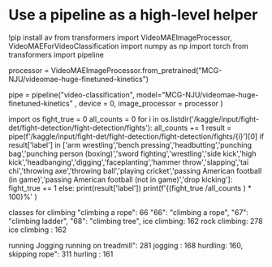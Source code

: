 # Use a pipeline as a high-level helper
!pip install av
from transformers import VideoMAEImageProcessor, VideoMAEForVideoClassification
import numpy as np
import torch
from transformers import pipeline

processor = VideoMAEImageProcessor.from_pretrained("MCG-NJU/videomae-huge-finetuned-kinetics")


pipe = pipeline("video-classification", model="MCG-NJU/videomae-huge-finetuned-kinetics" , device = 0, image_processor = processor )



import os
fight_true = 0
all_counts = 0
for i in os.listdir('/kaggle/input/fight-det/fight-detection/fight-detection/fights'):
    all_counts += 1
    result = pipe(f'/kaggle/input/fight-det/fight-detection/fight-detection/fights/{i}')[0]
    if result['label'] in ['arm wrestling','bench pressing','headbutting','punching bag','punching person (boxing)','sword fighting','wrestling','side kick','high kick','headbanging','digging','faceplanting','hammer throw','slapping','tai chi','throwing axe','throwing ball','playing cricket','passing American football (in game)','passing American football (not in game)','drop kicking']:
        fight_true += 1
    else:
        print(result['label'])
print(f'{(fight_true /all_counts ) * 100}%' )



classes for climbing 
"climbing a rope": 66
"66": "climbing a rope",
"67": "climbing ladder",
"68": "climbing tree",
ice climbing: 162
rock climbing: 278
ice climbing : 162



running
Jogging 
running on treadmill": 281
jogging  : 168
hurdling: 160,
skipping rope": 311
hurling : 161
